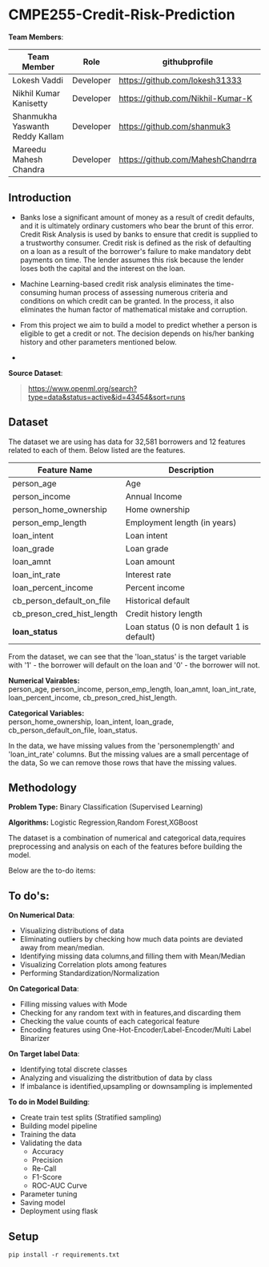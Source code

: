# CMPE255-Credit-Risk-Prediction

**Team Members**:

| Team Member                     | Role      | githubprofile                     |
|---------------------------------|-----------|-----------------------------------|
| Lokesh Vaddi                    | Developer | https://github.com/lokesh31333    |
| Nikhil Kumar Kanisetty          | Developer | https://github.com/Nikhil-Kumar-K |
| Shanmukha Yaswanth Reddy Kallam | Developer | https://github.com/shanmuk3       |
| Mareedu Mahesh Chandra          | Developer | https://github.com/MaheshChandrra |

## Introduction
- Banks lose a significant amount of money as a result of credit defaults, and it is ultimately ordinary customers who bear the brunt of this error. Credit Risk Analysis is used by banks to ensure that credit is supplied to a trustworthy consumer. Credit risk is defined as the risk of defaulting on a loan as a result of the borrower's failure to make mandatory debt payments on time.  The lender assumes this risk because the lender loses both the capital and the interest on the loan.

- Machine Learning-based credit risk analysis eliminates the time-consuming human process of assessing numerous criteria and conditions on which credit can be granted. In the process, it also eliminates the human factor of mathematical mistake and corruption.

- From this project we aim to build a model to predict whether a person is eligible to get a credit or not. The decision depends on his/her banking history and other parameters mentioned below.
- 
**Source Dataset**:
> https://www.openml.org/search?type=data&status=active&id=43454&sort=runs

## Dataset
The dataset we are using has data for 32,581 borrowers and 12 features related to each of them. Below listed are the features.

| Feature Name               | Description                                 | 
|----------------------------|---------------------------------------------|
| person_age                 | Age                                         |
| person_income              | Annual Income                               |
| person_home_ownership      | Home ownership                              |
| person_emp_length          | Employment length (in years)                |
| loan_intent                | Loan intent                                 |
| loan_grade                 | Loan grade                                  |
| loan_amnt                  | Loan amount                                 |
| loan_int_rate              | Interest rate                               |
| loan_percent_income        | Percent income                              |
| cb_person_default_on_file  | Historical default                          |
| cb_preson_cred_hist_length | Credit history length                       |
| **loan_status**            | Loan status (0 is non default 1 is default) |

From the dataset, we can see that the 'loan_status' is the target variable with '1' - the borrower will default on the loan and '0' - the borrower will not.

**Numerical Vairables:**\
person_age, person_income, person_emp_length, loan_amnt, loan_int_rate, loan_percent_income, cb_preson_cred_hist_length.

**Categorical Variables:**\
person_home_ownership, loan_intent, loan_grade, cb_person_default_on_file, loan_status.

In the data, we have missing values from the 'personemplength' and 'loan_int_rate' columns. But the missing values are a small percentage of the data, So we can remove those rows that have the missing values.

## Methodology

**Problem Type:** Binary Classification (Supervised Learning)

**Algorithms:** Logistic Regression,Random Forest,XGBoost

The dataset is a combination of numerical and categorical data,requires preprocessing  and analysis on each of the features before building the model.

Below are the to-do items:

## To do's: ## 

**On Numerical Data**:
    
* Visualizing distributions of data
* Eliminating outliers by checking how much data points are deviated away from mean/median.
* Identifying missing data columns,and filling them with Mean/Median
* Visualizing Correlation plots among features
* Performing Standardization/Normalization

**On Categorical Data**:
   
* Filling missing values with Mode
* Checking for any random text with in features,and discarding them
* Checking the value counts of each categorical feature
* Encoding features using One-Hot-Encoder/Label-Encoder/Multi Label Binarizer

**On Target label Data**:
    
* Identifying total discrete classes
* Analyzing and visualizing the distritbution of data by class
* If imbalance is identified,upsampling or downsampling is implemented

**To do in Model Building**:
   
* Create train test splits (Stratified sampling)
* Building model pipeline
* Training the data
* Validating the data
    *   Accuracy
    *   Precision
    *   Re-Call
    *   F1-Score
    *   ROC-AUC Curve
* Parameter tuning
* Saving model
* Deployment using flask
    

## Setup
``` pip install -r requirements.txt ```
